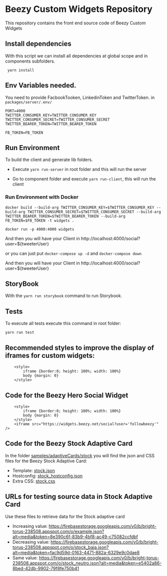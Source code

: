 # Beezy Custom Widgets Repository

This repository contains the front end source code of Beezy Custom Widgets



## Install dependencies

With this script we can install all dependencies at global scope and in components subfolders.


``` yarn install```

## Env Variables needed.

You need to provide FacbookTooken, LinkedinToken and TwitterToken.
in ```packages/server/.env/```

```
PORT=4000
TWITTER_CONSUMER_KEY=TWITTER_CONSUMER_KEY
TWITTER_CONSUMER_SECRET=TWITTER_CONSUMER_SECRET
TWITTER_BEARER_TOKEN=TWITTER_BEARER_TOKEN

FB_TOKEN=FB_TOKEN

```

## Run Environment

To build the client and generate lib folders.

* Execute ``` yarn run-server ``` in root folder and this will run the server

* Go to component folder and execute ``` yarn run-client ```, this will run the client

### Run Environment with Docker

 ```docker build --build-arg TWITTER_CONSUMER_KEY=$TWITTER_CONSUMER_KEY --build-arg TWITTER_CONSUMER_SECRET=$TWITTER_CONSUMER_SECRET --build-arg TWITTER_BEARER_TOKEN=$TWITTER_BEARER_TOKEN --build-arg FB_TOKEN=$FB_TOKEN -t widgets . ```

 ```docker run -p 4000:4000 widgets```

 And then you will have your Client in http://localhost:4000/social?user=${tweeterUser}

 or you can just put ```docker-compose up -d```
 and ```docker-compose down```

 And then you will have your Client in http://localhost:4000/social?user=${tweeterUser}


  


## StoryBook

With the ``` yarn run storybook ``` command to run Storybook.


## Tests

To execute all tests execute this command in root folder:

``` yarn run test ```

## Recommended styles to improve the display of iframes for custom widgets:
~~~~
    <style>
        iframe {border:0; height: 100%; width: 100%}
        body {margin: 0}
    </style>
~~~~

## Code for the Beezy Hero Social Widget

~~~~
    <style>
        iframe {border:0; height: 100%; width: 100%}
        body {margin: 0}
    </style>
    <iframe src="https://widgets.beezy.net/social?user='followbeezy'" />
~~~~

## Code for the Beezy Stock Adaptive Card
In the folder [samples/adaptiveCards/stock](samples/adaptiveCards/stock) you will find the json and CSS files for the Beezy Stock Adaptive Card:

* Template: [stock.json](samples/adaptiveCards/stock/stock.json)
* Hostconfig: [stock_hostconfig.json](samples/adaptiveCards/stock/stock_hostconfig.json)
* Extra CSS: [stock.css](samples/adaptiveCards/stock/stock.css)

## URLs for testing source data in Stock Adaptive Card
Use these files to retrieve data for the Stock adaptive card

* Increasing value: https://firebasestorage.googleapis.com/v0/b/bright-torus-238508.appspot.com/o/example.json?alt=media&token=8e390c6f-83b9-4bf8-ac49-c75082ccfdbf
* Decreasing value: https://firebasestorage.googleapis.com/v0/b/bright-torus-238508.appspot.com/o/stock_baja.json?alt=media&token=fac9d59d-0163-4471-882a-6329e9c0dae8
* Same value: https://firebasestorage.googleapis.com/v0/b/bright-torus-238508.appspot.com/o/stock_neutro.json?alt=media&token=e5402a86-8bed-42db-9902-79f8fe750b41





